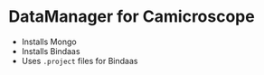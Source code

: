 # DataManager for Camicroscope

* Installs Mongo
* Installs Bindaas
* Uses `.project` files for Bindaas


